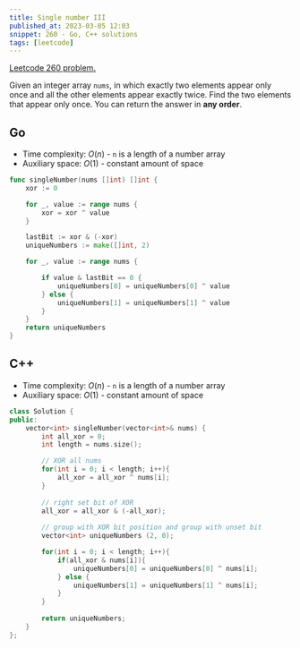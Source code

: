 ```yaml
---
title: Single number III
published_at: 2023-03-05 12:03
snippet: 260 - Go, C++ solutions
tags: [leetcode]
---
```


[Leetcode 260 problem.](https://leetcode.com/problems/single-number-iii/)

Given an integer array `nums`, in which exactly two elements appear only once and all the other elements appear exactly twice. Find the two elements that appear only once. You can return the answer in **any order**.

## Go

- Time complexity: $O(n)$ - `n` is a length of a number array
- Auxiliary space: $O(1)$ - constant amount of space

```go
func singleNumber(nums []int) []int {
    xor := 0

    for _, value := range nums {
        xor = xor ^ value
    }

    lastBit := xor & (-xor)
    uniqueNumbers := make([]int, 2)

    for _, value := range nums {

        if value & lastBit == 0 {
            uniqueNumbers[0] = uniqueNumbers[0] ^ value
        } else {
            uniqueNumbers[1] = uniqueNumbers[1] ^ value
        }
    }
    return uniqueNumbers
}
```

## C++

- Time complexity: $O(n)$ - `n` is a length of a number array
- Auxiliary space: $O(1)$ - constant amount of space

```cpp
class Solution {
public:
    vector<int> singleNumber(vector<int>& nums) {
        int all_xor = 0;
        int length = nums.size();

        // XOR all nums
        for(int i = 0; i < length; i++){
            all_xor = all_xor ^ nums[i];
        }
        
        // right set bit of XOR
        all_xor = all_xor & (-all_xor);
        
        // group with XOR bit position and group with unset bit
        vector<int> uniqueNumbers (2, 0);

        for(int i = 0; i < length; i++){
            if(all_xor & nums[i]){
                uniqueNumbers[0] = uniqueNumbers[0] ^ nums[i];
            } else {
                uniqueNumbers[1] = uniqueNumbers[1] ^ nums[i];
            }
        }
        
        return uniqueNumbers;
    }
};
```